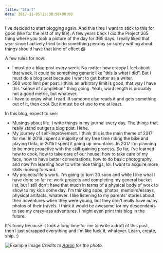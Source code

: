 ```yaml
---
title: "Start"
date: 2017-11-05T15:38:58+08:00
---
```


I've decided to start blogging again. And this time I want to stick to this for good (like for the rest of my life). A few years back I did the Project 365 thing where you took a picture of the day for 365 days. I really liked that year since I actively tried to do something per day so surely writing about things should have that kind of effect 😱

A few rules for now:

- I must do a blog post every week. No matter how crappy I feel about that week. It could be something generic like "this is what I did". But I must do a blog post because I want to get better as a writer.
- 500 word limit per post. I think an arbitrary limit is good, that way I have this "sense of completion" thing going. Yeah, word length is probably not a good metric, but whatever.
- I have to enjoy what I read. If someone else reads it and gets something out of it, then cool. But it must be of use to me at least.

In this blog, expect to see:

- Musings about life. I write things in my journal every day. The things that really stand out get a blog post. Hehe.
- My journey of self-improvement. I think this is the main theme of 2017 for me. In 2016 I spent a majority of my free time riding the bike and playing Dota, in 2015 I spent it going up mountains. In 2017 I'm planning to be more proactive with the skill-gaining process. So far, I've learned how to cook, how to take care of our house, how to take care of my face, how to have better conversations, how to do basic photography, and now I'm learning how to write nice things, lol. I want to acquire more skills moving forward.
- My projects/life's work. I'm going to turn 30 soon and while I like what I have done so far re: work projects and completing my general bucket list, but I still don't have that much in terms of a physical body of work to show to my kids some day. I'm thinking apps, photos, memoirs/essays, physical artifacts, whatever. I like listening to my parents' stories about their adventures when they were young, but they don't really have many photos of their travels. I think it would be awesome for my descendants to see my crazy-ass adventures. I might even print this blog in the future.

It's funny because it took a long time for me to write a draft of this post, then I just scrapped everything and I'm like fuck it, whatever. Learn, create, ship. :)

![Example image](/img/20171106-daryll.jpg)
*Credits to [Aaron](http://www.nelo.ph) for the photo.*
